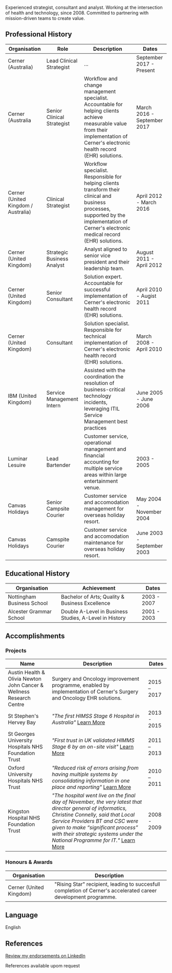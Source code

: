 Experienced strategist, consultant and analyst. Working at the intersection of health and technology, since 2008. Committed to partnering with mission-driven teams to create value.

## Professional History

Organisation | Role | Description | Dates
------------ | ------------- | ------------- | -----------
Cerner (Australia) | Lead Clinical Strategist | ... | September 2017 - Present 
Cerner (Australia | Senior Clinical Strategist | Workflow and change management specialist. Accountable for helping clients achieve measurable value from their implementation of Cerner's electronic health record (EHR) solutions. | March 2016 - September 2017
Cerner (United Kingdom / Australia) | Clinical Strategist | Workflow specialist. Responsible for helping clients transform their clinical and business processes, supported by the implementation of Cerner's electronic medical record (EHR) solutions. | April 2012 - March 2016 
Cerner (United Kingdom) | Strategic Business Analyst | Analyst aligned to senior vice president and their leadership team. | August 2011 - April 2012
Cerner (United Kingdom) | Senior Consultant | Solution expert. Accountable for successful implementation of Cerner's electronic health record (EHR) solutions. | April 2010 - Augist 2011
Cerner (United Kingdom) | Consultant | Solution specialist. Responsible for technical implementation of Cerner's electronic health record (EHR) solutions. | March 2008 - April 2010
IBM (United Kingdom) | Service Management Intern | Assisted with the coordination the resolution of business-critical technology incidents, leveraging ITIL Service Management best practices | June 2005 - June 2006
Luminar Lesuire | Lead Bartender | Customer service, operational management and financial accounting for multiple service areas within large entertainment venue. | 2003 - 2005
Canvas Holidays | Senior Campsite Courier | Customer service and accomodation management for overseas holiday resort. | May 2004 - November 2004
Canvas Holidays | Camspite Courier | Customer service and accomodation maintenance for overseas holiday resort. | June 2003 - September 2003 

## Educational History

Organisation | Achievement | Dates
--- | ---- | ---
Nottingham Business School | Bachelor of Arts; Quality & Business Excellence |  2003 - 2007
Alcester Grammar School | Double A-Level in Business Studies, A-Level in History | 2001 - 2003

## Accomplishments

### Projects

Name | Description | Dates
--- | --- | ---
Austin Health & Olivia Newton John Cancer & Wellness Research Centre | Surgery and Oncology improvement programme, enabled by implementation of Cerner's Surgery and Oncology EHR solutions. | 2015 – 2017
St Stephen's Hervey Bay | *"The first HIMSS Stage 6 Hospital in Australia"* [Learn More](http://www.himssanalyticsasia.org/about/pressRoom-pressrelease19.asp) | 2013 - 2015
St Georges University Hospitals NHS Foundation Trust | *"First trust in UK validated HIMMS Stage 6 by an on-site visit"* [Learn More](https://www.stgeorges.nhs.uk/newsitem/st-georges-receives-national-accreditation-himss-stage-6/) | 2011 – 2013
Oxford University Hospitals NHS Trust | *"Reduced risk of errors arising from having multiple systems by consolidating information in one place and reporting"* [Learn More](http://www.ouh.nhs.uk/patient-guide/documents/epr-case-study.pdf) | 2010 – 2011
Kingston Hospital NHS Foundation Trust | *"The hospital went live on the final day of November, the very latest that director general of informatics, Christine Connelly, said that Local Service Providers BT and CSC were given to make “significant process” with their strategic systems under the National Programme for IT."* [Learn More](https://www.digitalhealth.net/2009/12/kingston-hits-go-live-date-with-cerner/)| 2008 - 2009

### Honours & Awards

Organisation | Description
--- | ---
Cerner (United Kingdom) | "Rising Star" recipient, leading to succesfull completion of Cerner's accelerated career development programme.

## Language

English

## References

[Review my endorsements on LinkedIn](https://www.linkedin.com/in/dalecraigwright/)

References available upom request
